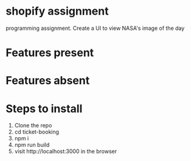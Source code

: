 # shopify assignment

programming assignment. Create a UI to view NASA's image of the day

# Features present


# Features absent


# Steps to install

1. Clone the repo
2. cd ticket-booking
3. npm i
4. npm run build
5. visit http://localhost:3000 in the browser
